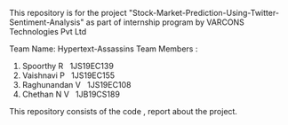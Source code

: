 

This repository is for the project  "Stock-Market-Prediction-Using-Twitter-Sentiment-Analysis" as part of internship program by VARCONS Technologies Pvt Ltd

Team Name: Hypertext-Assassins
Team Members : 
1. Spoorthy R                 &nbsp; 1JS19EC139
2. Vaishnavi P                &nbsp; 1JS19EC155
3. Raghunandan V              &nbsp; 1JS19EC108
4. Chethan N V                &nbsp; 1JB19CS189

This repository consists of the code , report about the project.
